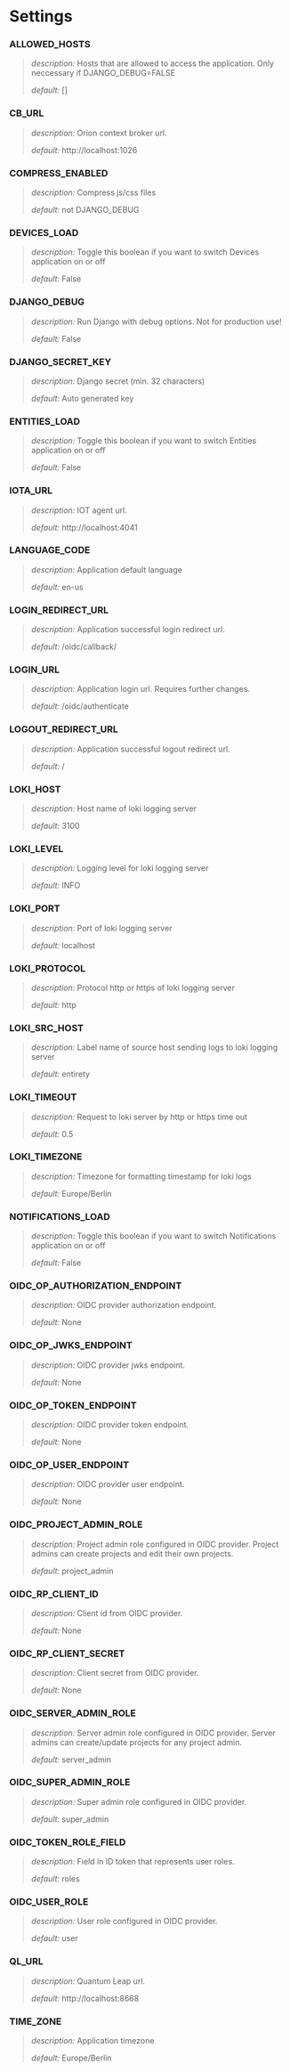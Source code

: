 # Settings

### ALLOWED_HOSTS

> *description:* Hosts that are allowed to access the application.
> Only neccessary if DJANGO_DEBUG=FALSE
>
> *default:* []

### CB_URL

> *description:* Orion context broker url.
>
> *default:* http://localhost:1026

### COMPRESS_ENABLED

> *description:* Compress js/css files
>
> *default:* not DJANGO_DEBUG

### DEVICES_LOAD

> *description:* Toggle this boolean if you want to switch Devices application on or off
>
> *default:* False

### DJANGO_DEBUG

> *description:* Run Django with debug options. Not for production use!
>
> *default:* False

### DJANGO_SECRET_KEY

> *description:* Django secret (min. 32 characters)
>
> *default:* Auto generated key

### ENTITIES_LOAD

> *description:* Toggle this boolean if you want to switch Entities application on or off
>
> *default:* False

### IOTA_URL

> *description:* IOT agent url.
>
> *default:* http://localhost:4041

### LANGUAGE_CODE

> *description:* Application default language
>
> *default:* en-us

### LOGIN_REDIRECT_URL

> *description:* Application successful login redirect url.
>
> *default:* /oidc/callback/

### LOGIN_URL

> *description:* Application login url. Requires further changes.
>
> *default:* /oidc/authenticate

### LOGOUT_REDIRECT_URL

> *description:* Application successful logout redirect url.
>
> *default:* /

### LOKI_HOST

> *description:* Host name of loki logging server
>
> *default:* 3100

### LOKI_LEVEL

> *description:* Logging level for loki logging server
>
> *default:* INFO

### LOKI_PORT

> *description:* Port of loki logging server
>
> *default:* localhost

### LOKI_PROTOCOL

> *description:* Protocol http or https of loki logging server
>
> *default:* http

### LOKI_SRC_HOST

> *description:* Label name of source host sending logs to loki logging server
>
> *default:* entirety

### LOKI_TIMEOUT

> *description:* Request to loki server by http or https time out
>
> *default:* 0.5

### LOKI_TIMEZONE

> *description:* Timezone for formatting timestamp for loki logs
>
> *default:* Europe/Berlin

### NOTIFICATIONS_LOAD

> *description:* Toggle this boolean if you want to switch Notifications application on or off
>
> *default:* False

### OIDC_OP_AUTHORIZATION_ENDPOINT

> *description:* OIDC provider authorization endpoint.
>
> *default:* None

### OIDC_OP_JWKS_ENDPOINT

> *description:* OIDC provider jwks endpoint.
>
> *default:* None

### OIDC_OP_TOKEN_ENDPOINT

> *description:* OIDC provider token endpoint.
>
> *default:* None

### OIDC_OP_USER_ENDPOINT

> *description:* OIDC provider user endpoint.
>
> *default:* None

### OIDC_PROJECT_ADMIN_ROLE

> *description:* Project admin role configured in OIDC provider.
Project admins can create projects and edit their own projects.
>
> *default:* project_admin

### OIDC_RP_CLIENT_ID

> *description:* Client id from OIDC provider.
>
> *default:* None

### OIDC_RP_CLIENT_SECRET

> *description:* Client secret from OIDC provider.
>
> *default:* None

### OIDC_SERVER_ADMIN_ROLE

> *description:* Server admin role configured in OIDC provider.
Server admins can create/update projects for any project admin.
>
> *default:* server_admin

### OIDC_SUPER_ADMIN_ROLE

> *description:* Super admin role configured in OIDC provider.
>
> *default:* super_admin

### OIDC_TOKEN_ROLE_FIELD

> *description:* Field in ID token that represents user roles.
>
> *default:* roles

### OIDC_USER_ROLE

> *description:* User role configured in OIDC provider.
>
> *default:* user

### QL_URL

> *description:* Quantum Leap url.
>
> *default:* http://localhost:8668

### TIME_ZONE

> *description:* Application timezone
>
> *default:* Europe/Berlin
